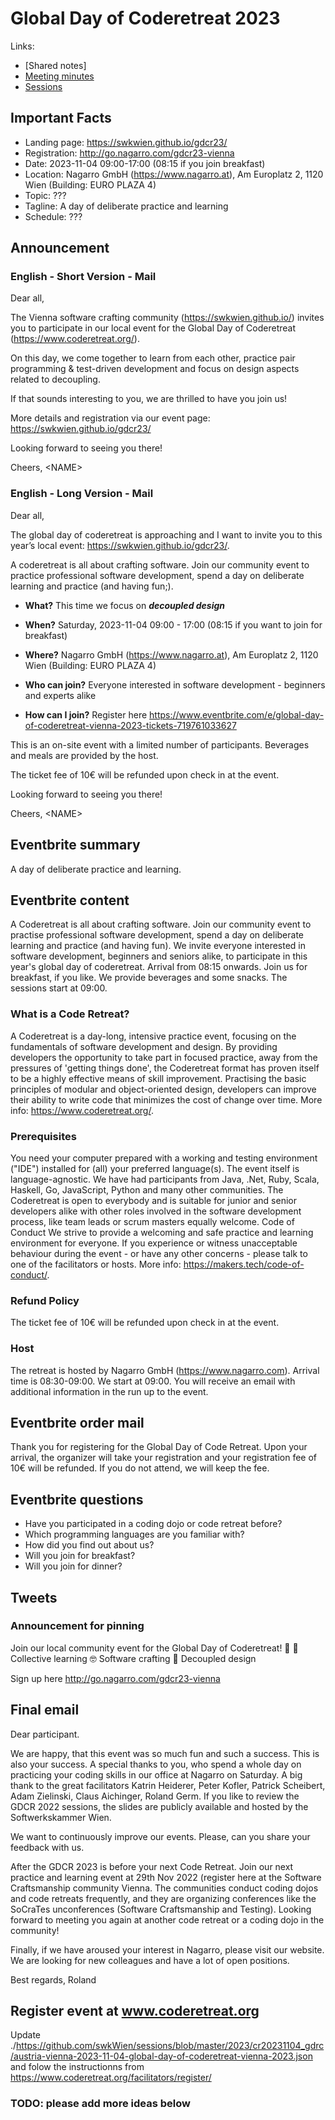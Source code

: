 # Global Day of Coderetreat 2023

Links:
- [Shared notes]
- [Meeting minutes](./meeting_minutes.md)
- [Sessions](./sessions.md)

## Important Facts

- Landing page: https://swkwien.github.io/gdcr23/
- Registration: http://go.nagarro.com/gdcr23-vienna
- Date: 2023-11-04 09:00-17:00 (08:15 if you join breakfast)
- Location: Nagarro GmbH (https://www.nagarro.at), Am Europlatz 2, 1120 Wien (Building: EURO PLAZA 4)
- Topic: ???
- Tagline: A day of deliberate practice and learning
- Schedule: ???


## Announcement

### English - Short Version - Mail

Dear all,

The Vienna software crafting community (https://swkwien.github.io/) invites you to participate
in our local event for the Global Day of Coderetreat (https://www.coderetreat.org/).

On this day, we come together to learn from each other, practice pair programming &
test-driven development and focus on design aspects related to decoupling.

If that sounds interesting to you, we are thrilled to have you join us!

More details and registration via our event page: https://swkwien.github.io/gdcr23/


Looking forward to seeing you there!

Cheers,
\<NAME\>


### English - Long Version - Mail

Dear all,

The global day of coderetreat is approaching and I want to invite you to this year’s local event: https://swkwien.github.io/gdcr23/.

A coderetreat is all about crafting software. Join our community event to practice professional software development, spend a day on deliberate learning and practice (and having fun;).

* **What?** This time we focus on ***decoupled design***
* **When?** Saturday, 2023-11-04 09:00 - 17:00 (08:15 if you want to join for breakfast)
* **Where?** Nagarro GmbH (https://www.nagarro.at), Am Europlatz 2, 1120 Wien (Building: EURO PLAZA 4)

* **Who can join?** Everyone interested in software development - beginners and experts alike
* **How can I join?** Register here https://www.eventbrite.com/e/global-day-of-coderetreat-vienna-2023-tickets-719761033627


This is an on-site event with a limited number of participants.
Beverages and meals are provided by the host.

The ticket fee of 10€ will be refunded upon check in at the event.


Looking forward to seeing you there!

Cheers,
\<NAME\>

## Eventbrite summary
A day of deliberate practice and learning.

## Eventbrite content

A Coderetreat is all about crafting software. Join our community event to practise professional software development, spend a day on deliberate learning and practice (and having fun).
We invite everyone interested in software development, beginners and seniors alike, to participate in this year's global day of coderetreat.
Arrival from 08:15 onwards. Join us for breakfast, if you like. We provide beverages and some snacks. The sessions start at 09:00.

### What is a Code Retreat?
A Coderetreat is a day-long, intensive practice event, focusing on the fundamentals of software development and design. By providing developers the opportunity to take part in focused practice, away from the pressures of 'getting things done', the Coderetreat format has proven itself to be a highly effective means of skill improvement. Practising the basic principles of modular and object-oriented design, developers can improve their ability to write code that minimizes the cost of change over time.
More info: https://www.coderetreat.org/.

### Prerequisites
You need your computer prepared with a working and testing environment ("IDE") installed for (all) your preferred language(s). The event itself is language-agnostic. We have had participants from Java, .Net, Ruby, Scala, Haskell, Go, JavaScript, Python and many other communities. The Coderetreat is open to everybody and is suitable for junior and senior developers alike with other roles involved in the software development process, like team leads or scrum masters equally welcome.
Code of Conduct
We strive to provide a welcoming and safe practice and learning environment for everyone. If you experience or witness unacceptable behaviour during the event - or have any other concerns - please talk to one of the facilitators or hosts.
More info: https://makers.tech/code-of-conduct/.

### Refund Policy
The ticket fee of 10€ will be refunded upon check in at the event.

### Host
The retreat is hosted by Nagarro GmbH (https://www.nagarro.com).
Arrival time is 08:30-09:00. We start at 09:00. You will receive an email with additional information in the run up to the event.

## Eventbrite order mail

Thank you for registering for the Global Day of Code Retreat. Upon your arrival, the organizer will take your registration and your registration fee of 10€ will be refunded. If you do not attend, we will keep the fee.

## Eventbrite questions
* Have you participated in a coding dojo or code retreat before?
* Which programming languages are you familiar with?
* How did you find out about us?
* Will you join for breakfast?
* Will you join for dinner?

## Tweets

### Announcement for pinning

Join our local community event for the Global Day of Coderetreat! 🎉
🤝 Collective learning
🤓 Software crafting
🧩 Decoupled design

Sign up here http://go.nagarro.com/gdcr23-vienna


## Final email
Dear participant.

We are happy, that this event was so much fun and such a success. This is also your success. A special thanks to you, who spend a whole day on practicing your coding skills in our office at Nagarro on Saturday. A big thank to the great facilitators Katrin Heiderer, Peter Kofler, Patrick Scheibert, Adam Zielinski, Claus Aichinger, Roland Germ. If you like to review the GDCR 2022 sessions, the slides are publicly available and hosted by the Softwerkskammer Wien.

We want to continuously improve our events. Please, can you share your feedback with us.

After the GDCR 2023 is before your next Code Retreat. Join our next practice and learning event at 29th Nov 2022 (register here at the Software Craftsmanship community Vienna. The communities conduct coding dojos and code retreats frequently, and they are organizing conferences like the SoCraTes unconferences (Software Craftsmanship and Testing). Looking forward to meeting you again at another code retreat or a coding dojo in the community!

Finally, if we have aroused your interest in Nagarro, please visit our website. We are looking for new colleagues and have a lot of open positions.

Best regards,
Roland

## Register event at www.coderetreat.org

Update ./https://github.com/swkWien/sessions/blob/master/2023/cr20231104_gdrc/austria-vienna-2023-11-04-global-day-of-coderetreat-vienna-2023.json and folow the instructionns from https://www.coderetreat.org/facilitators/register/

### TODO: please add more ideas below
